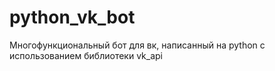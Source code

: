 # python_vk_bot
Многофункциональный бот для вк, написанный на python с использованием библиотеки vk_api
